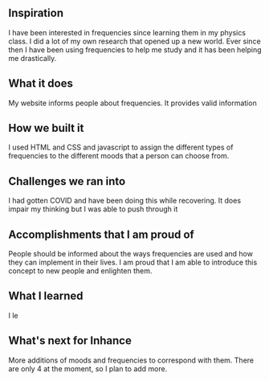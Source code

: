 ## Inspiration
I have been interested in frequencies since learning them in my physics class. I did a lot of my own research that opened up a new world. Ever since then I have been using frequencies to help me study and it has been helping me drastically. 
## What it does
My website informs people about frequencies. It provides valid information 
## How we built it
I used HTML and CSS and javascript to assign the different types of frequencies to the different moods that a person can choose from.
## Challenges we ran into
I had gotten COVID and have been doing this while recovering. It does impair my thinking but I was able to push through it 
## Accomplishments that I am proud of
People should be informed about the ways frequencies are used and how they can implement in their lives. I am proud that I am able to introduce this concept to new people and enlighten them.
## What I learned
I le
## What's next for Inhance
More additions of moods and frequencies to correspond with them. There are only 4 at the moment, so I plan to add more.
